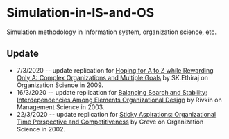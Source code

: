 # Simulation-in-IS-and-OS
Simulation methodology in Information system, organization science, etc. 
## Update  
* 7/3/2020 -- update replication for [Hoping for A to Z while Rewarding Only A: Complex Organizations and Multiple Goals](https://pubsonline.informs.org/doi/10.1287/orsc.1080.0358) by SK.Ethiraj on Organization Science in 2009.
* 16/3/2020 -- update replication for [Balancing Search and Stability: Interdependencies Among Elements Organizational Design](https://pubsonline.informs.org/doi/abs/10.1287/mnsc.49.3.290.12740?journalCode=mnsc) by Rivkin on Management Science in 2003. 
* 22/3/2020 -- update replication for [Sticky Aspirations: Organizational Time Perspective and Competitiveness](https://pubsonline.informs.org/doi/10.1287/orsc.13.1.1.540) by Greve on Organization Science in 2002.
